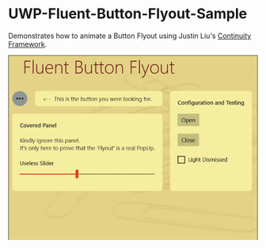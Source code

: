 # UWP-Fluent-Button-Flyout-Sample

Demonstrates how to animate a Button Flyout using Justin Liu's [Continuity Framework](https://github.com/JustinXinLiu/Continuity).

![Screenshot](Assets/FluentFlyoutButton.gif?raw=true)
